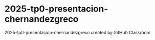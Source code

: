 # 2025-tp0-presentacion-chernandezgreco
2025-tp0-presentacion-chernandezgreco created by GitHub Classroom
